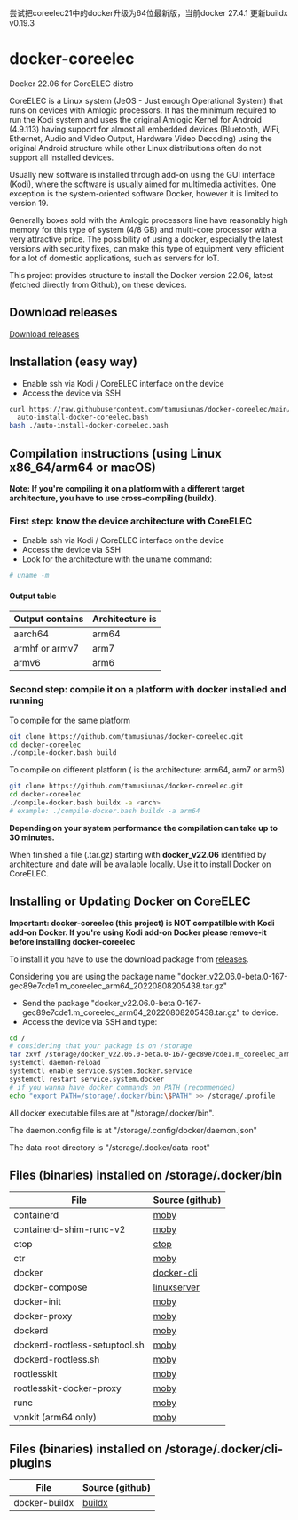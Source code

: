 尝试把coreelec21中的docker升级为64位最新版，当前docker 27.4.1
更新buildx v0.19.3
# docker-coreelec
Docker 22.06 for CoreELEC distro

CoreELEC is a Linux system (JeOS - Just enough Operational System) that runs on devices with Amlogic processors. It has the minimum required to run the Kodi system and uses the original Amlogic Kernel for Android (4.9.113) having support for almost all embedded devices (Bluetooth, WiFi, Ethernet, Audio and Video Output, Hardware Video Decoding) using the original Android structure while other Linux distributions often do not support all installed devices.

Usually new software is installed through add-on using the GUI interface (Kodi), where the software is usually aimed for multimedia activities. One exception is the system-oriented software Docker, however it is limited to version 19.

Generally boxes sold with the Amlogic processors line have reasonably high memory for this type of system (4/8 GB) and multi-core processor with a very attractive price. The possibility of using a docker, especially the latest versions with security fixes, can make this type of equipment very efficient for a lot of domestic applications, such as servers for IoT.

This project provides structure to install the Docker version 22.06, latest (fetched directly from Github), on these devices.

## Download releases

[Download releases](https://github.com/tamusiunas/docker-coreelec/releases)

## Installation (easy way)

- Enable ssh via Kodi / CoreELEC interface on the device
- Access the device via SSH

```bash
curl https://raw.githubusercontent.com/tamusiunas/docker-coreelec/main/auto-install-docker-coreelec.bash > \
  auto-install-docker-coreelec.bash
bash ./auto-install-docker-coreelec.bash
```

## Compilation instructions (using Linux x86_64/arm64 or macOS)
**Note: If you're compiling it on a platform with a different target architecture, you have to use cross-compiling (buildx).**

### First step: know the device architecture with CoreELEC
- Enable ssh via Kodi / CoreELEC interface on the device
- Access the device via SSH
- Look for the architecture with the uname command:

```bash
# uname -m
```

#### Output table

Output contains |Architecture is
------|------------
aarch64|arm64
armhf or armv7   |arm7
armv6   |arm6

### Second step: compile it on a platform with docker installed and running

To compile for the same platform

```bash
git clone https://github.com/tamusiunas/docker-coreelec.git
cd docker-coreelec
./compile-docker.bash build
```

To compile on different platform (<arch> is the architecture: arm64, arm7 or arm6)

```bash
git clone https://github.com/tamusiunas/docker-coreelec.git
cd docker-coreelec
./compile-docker.bash buildx -a <arch>
# example: ./compile-docker.bash buildx -a arm64
```

**Depending on your system performance the compilation can take up to 30 minutes.**

When finished a file (.tar.gz) starting with **docker_v22.06** identified by architecture and date will be available locally. Use it to install Docker on CoreELEC.

## Installing or Updating Docker on CoreELEC 

**Important: docker-coreelec (this project) is NOT compatilble with Kodi add-on Docker. If you're using Kodi add-on Docker please remove-it before installing docker-coreelec**

To install it you have to use the download package from [releases](https://github.com/tamusiunas/docker-coreelec/releases).

Considering you are using the package name "docker\_v22.06.0-beta.0-167-gec89e7cde1.m\_coreelec\_arm64\_20220808205438.tar.gz"

- Send the package "docker\_v22.06.0-beta.0-167-gec89e7cde1.m\_coreelec\_arm64\_20220808205438.tar.gz" to device.
- Access the device via SSH and type:

```bash
cd /
# considering that your package is on /storage
tar zxvf /storage/docker_v22.06.0-beta.0-167-gec89e7cde1.m_coreelec_arm64_20220808205438.tar.gz
systemctl daemon-reload
systemctl enable service.system.docker.service  
systemctl restart service.system.docker
# if you wanna have docker commands on PATH (recommended)
echo "export PATH=/storage/.docker/bin:\$PATH" >> /storage/.profile
```

All docker executable files are at "/storage/.docker/bin". 

The daemon.config file is at "/storage/.config/docker/daemon.json"

The data-root directory is "/storage/.docker/data-root"

## Files (binaries) installed on /storage/.docker/bin

File | Source (github)
-----|-------
containerd | [moby](https://github.com/moby/moby)
containerd-shim-runc-v2 | [moby](https://github.com/moby/moby)
ctop | [ctop](https://github.com/bcicen/ctop)
ctr | [moby](https://github.com/moby/moby)
docker | [docker-cli](https://github.com/docker/cli)
docker-compose | [linuxserver](https://github.com/linuxserver/docker-docker-compose)
docker-init | [moby](https://github.com/moby/moby)
docker-proxy | [moby](https://github.com/moby/moby)
dockerd | [moby](https://github.com/moby/moby)
dockerd-rootless-setuptool.sh | [moby](https://github.com/moby/moby)
dockerd-rootless.sh | [moby](https://github.com/moby/moby)
rootlesskit | [moby](https://github.com/moby/moby)
rootlesskit-docker-proxy | [moby](https://github.com/moby/moby)
runc | [moby](https://github.com/moby/moby)
vpnkit (arm64 only) | [moby](https://github.com/moby/moby)

## Files (binaries) installed on /storage/.docker/cli-plugins

File | Source (github)
-----|-------
docker-buildx | [buildx](https://github.com/docker/buildx)
